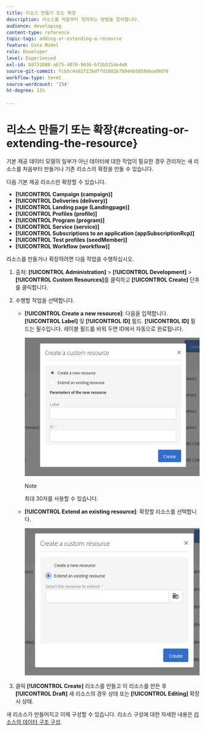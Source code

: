```yaml
---
title: 리소스 만들기 또는 확장
description: 리소스를 처음부터 정의하는 방법을 알아봅니다.
audience: developing
content-type: reference
topic-tags: adding-or-extending-a-resource
feature: Data Model
role: Developer
level: Experienced
exl-id: b8731088-a675-4070-9036-bf2b5254e4e8
source-git-commit: fcb5c4a92f23bdffd1082b7b044b5859dead9d70
workflow-type: tm+mt
source-wordcount: '154'
ht-degree: 11%

---
```


# 리소스 만들기 또는 확장{#creating-or-extending-the-resource}

기본 제공 데이터 모델의 일부가 아닌 데이터에 대한 작업이 필요한 경우 관리자는 새 리소스를 처음부터 만들거나 기존 리소스의 확장을 만들 수 있습니다.

다음 기본 제공 리소스만 확장할 수 있습니다.

* **[!UICONTROL Campaign (campaign)]**
* **[!UICONTROL Deliveries (delivery)]**
* **[!UICONTROL Landing page (Landingpage)]**
* **[!UICONTROL Profiles (profile)]**
* **[!UICONTROL Program (program)]**
* **[!UICONTROL Service (service)]**
* **[!UICONTROL Subscriptions to an application (appSubscriptionRcp)]**
* **[!UICONTROL Test profiles (seedMember)]**
* **[!UICONTROL Workflow (workflow)]**

리소스를 만들거나 확장하려면 다음 작업을 수행하십시오.

1. 출처: **[!UICONTROL Administration]** > **[!UICONTROL Development]** > **[!UICONTROL Custom Resources]**&#x200B;를 클릭하고 **[!UICONTROL Create]** 단추를 클릭합니다.
1. 수행할 작업을 선택합니다.

   * **[!UICONTROL Create a new resource]**: 다음을 입력합니다. **[!UICONTROL Label]** 및 **[!UICONTROL ID]** 필드. **[!UICONTROL ID]** 필드는 필수입니다. 레이블 필드를 비워 두면 ID에서 자동으로 완료됩니다.

     ![](assets/schema_extension_2.png)

     >[!NOTE]
     >
     >최대 30자를 사용할 수 있습니다.

   * **[!UICONTROL Extend an existing resource]**: 확장할 리소스를 선택합니다.

     ![](assets/schema_extension_10.png)

1. 클릭 **[!UICONTROL Create]** 리소스를 만들고 이 리소스를 만든 후 **[!UICONTROL Draft]** 새 리소스의 경우 상태 또는 **[!UICONTROL Editing]** 확장 시 상태.

새 리소스가 만들어지고 이제 구성할 수 있습니다. 리소스 구성에 대한 자세한 내용은 [리소스의 데이터 구조 구성](../../developing/using/configuring-the-resource-s-data-structure.md).
